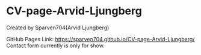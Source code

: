 # CV-page-Arvid-Ljungberg

Created by Sparven704(Arvid Ljungberg)

GitHub Pages Link: https://sparven704.github.io/CV-page-Arvid-Ljungberg/
Contact form currently is only for show.
